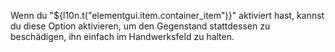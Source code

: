 Wenn du "${l10n.t("elementgui.item.container_item")}" aktiviert hast, kannst du diese Option aktivieren, um den Gegenstand stattdessen zu beschädigen, ihn einfach im Handwerksfeld zu halten.